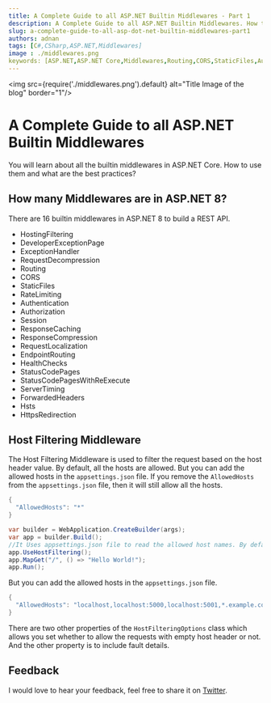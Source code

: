 ```yaml
---
title: A Complete Guide to all ASP.NET Builtin Middlewares - Part 1
description: A Complete Guide to all ASP.NET Builtin Middlewares. How to use them and what are the best practices.
slug: a-complete-guide-to-all-asp-dot-net-builtin-middlewares-part1
authors: adnan 
tags: [C#,CSharp,ASP.NET,Middlewares]
image : ./middlewares.png
keywords: [ASP.NET,ASP.NET Core,Middlewares,Routing,CORS,StaticFiles,Authentication,Authorization,Session,ResponseCaching,ResponseCompression,RequestLocalization,EndpointRouting,HealthChecks,DeveloperExceptionPage,ExceptionHandler,StatusCodePages,StatusCodePagesWithReExec]
---
```

<head>
<meta property="og:image:width" content="1200"/>
<meta property="og:image:height" content="500"/>  
<meta name="twitter:creator" content="@madnan_rafiq" />
<meta name="twitter:card" content="summary_large_image" />
<meta name="twitter:title" content="A Complete Guide to all ASP.NET Builtin Middlewares - Part 1" />
<meta name="twitter:description" content="A Complete Guide to all ASP.NET Builtin Middlewares. How to use them and what are the best practices? " />
</head>

<img src={require('./middlewares.png').default} alt="Title Image of the blog" border="1"/>

# A Complete Guide to all ASP.NET Builtin Middlewares

You will learn about all the builtin middlewares in ASP.NET Core. 
How to use them and what are the best practices?

<!--truncate-->

## How many Middlewares are in ASP.NET 8?

There are 16 builtin middlewares in ASP.NET 8 to build a REST API.

- HostingFiltering
- DeveloperExceptionPage
- ExceptionHandler
- RequestDecompression
- Routing
- CORS
- StaticFiles
- RateLimiting
- Authentication
- Authorization
- Session
- ResponseCaching
- ResponseCompression
- RequestLocalization
- EndpointRouting
- HealthChecks
- StatusCodePages
- StatusCodePagesWithReExecute
- ServerTiming
- ForwardedHeaders
- Hsts
- HttpsRedirection

## Host Filtering Middleware

The Host Filtering Middleware is used to filter the request based on the host header value. 
By default, all the hosts are allowed.
But you can add the allowed hosts in the `appsettings.json` file.
If you remove the `AllowedHosts` from the `appsettings.json` file, then it will still allow all the hosts.

```csharp Title="appsettings.json"
{
  "AllowedHosts": "*"
}
```
```csharp Title="Using Middleware"
var builder = WebApplication.CreateBuilder(args);
var app = builder.Build();
//It Uses appsettings.json file to read the allowed host names. By default is is * which means all hosts are allowed.
app.UseHostFiltering(); 
app.MapGet("/", () => "Hello World!");
app.Run();
```
But you can add the allowed hosts in the `appsettings.json` file.
```csharp Title="appsettings.json"
{
  "AllowedHosts": "localhost,localhost:5000,localhost:5001,*.example.com,139.343.3434.3434"
}
```

There are two other properties of the `HostFilteringOptions` class
which allows you set whether to allow the requests with empty host header or not.
And the other property is to include fault details.


## Feedback
I would love to hear your feedback, feel free to share it on [Twitter](https://twitter.com/madnan_rafiq). 


